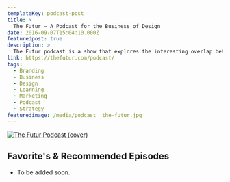 ```yaml
---
templateKey: podcast-post
title: >
  The Futur — A Podcast for the Business of Design
date: 2016-09-07T15:04:10.000Z
featuredpost: true
description: >
  The Futur podcast is a show that explores the interesting overlap between design, marketing, and business.
link: https://thefutur.com/podcast/
tags:
  - Branding
  - Business
  - Design
  - Learning
  - Marketing
  - Podcast
  - Strategy
featuredimage: /media/podcast__the-futur.jpg
---
```


[![The Futur Podcast (cover)](/media/podcast__the-futur.jpg)](https://thefutur.com/podcast/ "Go to The Futur's Podcast website")

## Favorite's & Recommended Episodes

- To be added soon.
